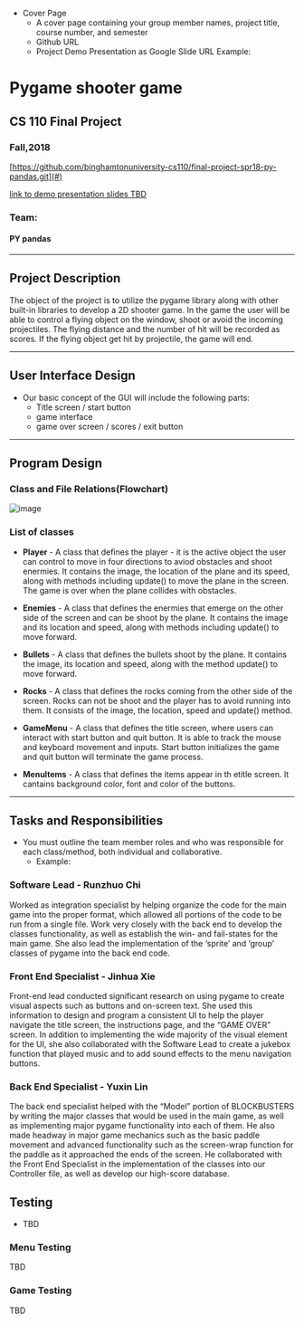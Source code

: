 ﻿* Cover Page
    * A cover page containing your group member names, project title, course number, and semester
    * Github URL
    * Project Demo Presentation as Google Slide URL
Example:
# Pygame shooter game
## CS 110 Final Project
### Fall,2018

[https://github.com/binghamtonuniversity-cs110/final-project-spr18-py-pandas.git](#)

[link to demo presentation slides TBD](#)

### Team:
#### PY pandas

***

## Project Description
The object of the project is to utilize the pygame library along with other built-in libraries to develop a 2D shooter game. In the game the user will be able to control a flying object on the window, shoot or avoid the incoming projectiles. The flying distance and the number of hit will be recorded as scores. If the flying object get hit by projectile, the game will end.

***    

## User Interface Design
* Our basic concept of the GUI will include the following parts:
  * Title screen / start button
  * game interface
  * game over screen / scores / exit button

***        

## Program Design
### Class and File Relations(Flowchart)
![image](https://github.com/binghamtonuniversity-cs110/final-project-spr18-py-pandas/raw/master/image/flowchart.png)

### List of classes

* **Player** - A class that defines the player - it is the active object the user can control to move in four directions to aviod obstacles and shoot enermies. It contains the image, the location of the plane and its speed, along with methods including update() to move the plane in the screen. The game is over when the plane collides with obstacles.


* **Enemies** - A class that defines the enermies that emerge on the other side of the screen and can be shoot by the plane. It contains the image and its location and speed, along with methods including update() to move forward. 


* **Bullets** - A class that defines the bullets shoot by the plane. It contains the image, its location and speed, along with the method update() to move forward. 


* **Rocks** - A class that defines the rocks coming from the other side of the screen. Rocks can not be shoot and the player has to avoid running into them. It consists of the image, the location, speed and update() method.


* **GameMenu** - A class that defines the title screen, where users can interact with start button and quit button. It is able to track the mouse and keyboard movement and inputs. Start button initializes the game and quit button will terminate the game process.


* **MenuItems** - A class that defines the items appear in th etitle screen. It cantains background color, font and color of the buttons.

***

## Tasks and Responsibilities
* You must outline the team member roles and who was responsible for each class/method, both individual and collaborative.
    * Example:
### Software Lead - Runzhuo Chi

Worked as integration specialist by helping organize the code for the main game into the proper format, which allowed all portions of the code to be run from a single file. Work very closely with the back end to develop the classes functionality, as well as establish the win- and fail-states for the main game. She also lead the implementation of the ‘sprite’ and ‘group’ classes of pygame into the back end code.

### Front End Specialist - Jinhua Xie

Front-end lead conducted significant research on using pygame to create visual aspects such as buttons and on-screen text. She used this information to design and program a consistent UI to help the player navigate the title screen, the instructions page, and the “GAME OVER” screen. In addition to implementing the wide majority of the visual element for the UI, she also collaborated with the Software Lead to create a jukebox function that played music and to add sound effects to the menu navigation buttons.

### Back End Specialist - Yuxin Lin

The back end specialist helped with the “Model” portion of BLOCKBUSTERS by writing the major classes that would be used in the main game, as well as implementing major pygame functionality into each of them. He also made headway in major game mechanics such as the basic paddle movement and advanced functionality such as the screen-wrap function for the paddle as it approached the ends of the screen. He collaborated with the Front End Specialist in the implementation of the classes into our Controller file, as well as develop our high-score database.

## Testing
* TBD

### Menu Testing

TBD

### Game Testing
TBD
